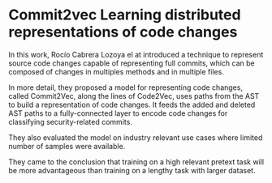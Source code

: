 
# Commit2vec Learning distributed representations of code changes





In this work, Rocío Cabrera Lozoya el at introduced a technique to represent source code changes capable of representing full commits, which can be composed of changes in multiples methods and in multiple files. 


In more detail, they proposed a model for representing code changes, called Commit2Vec, along the lines of Code2Vec, uses paths from the AST to build a representation of code changes. It feeds the added and deleted AST paths to a fully-connected layer to encode code changes for classifying security-related commits.


They also evaluated the model on industry relevant use cases where limited number of samples were available. 

They came to the conclusion that training on a high relevant pretext task will be more advantageous than training on a lengthy task with larger dataset.
















